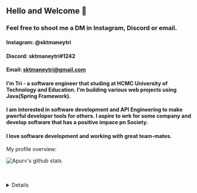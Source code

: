 

## Hello and Welcome 👋
### Feel free to shoot me a DM in Instagram, Discord or email.

#### Instagram: @sktmaneytri
#### Discord: sktmaneytri#1242
#### Email: sktmaneytri@gmail.com


#### I’m Tri - a software engineer that studing at HCMC University of Technology and Education. I'm building various web projects using Java(Spring Framework).

#### I am interested in software development and API Engineering to make pwerful developer tools for others. I aspire to wrk for some company and develop software that has a positive impace pn Society.


#### I love software development and working with great team-mates.

<div><p>My profile overview: </p></div>

![Apurv's github stats](https://github.com/sktmaneytri?tab=stars)
<br />
<br />
<br />
<details>
